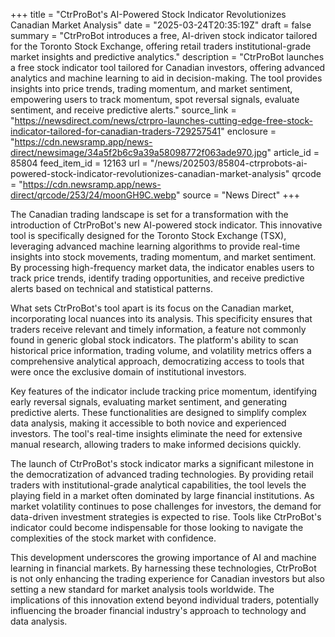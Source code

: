 +++
title = "CtrProBot's AI-Powered Stock Indicator Revolutionizes Canadian Market Analysis"
date = "2025-03-24T20:35:19Z"
draft = false
summary = "CtrProBot introduces a free, AI-driven stock indicator tailored for the Toronto Stock Exchange, offering retail traders institutional-grade market insights and predictive analytics."
description = "CtrProBot launches a free stock indicator tool tailored for Canadian investors, offering advanced analytics and machine learning to aid in decision-making. The tool provides insights into price trends, trading momentum, and market sentiment, empowering users to track momentum, spot reversal signals, evaluate sentiment, and receive predictive alerts."
source_link = "https://newsdirect.com/news/ctrpro-launches-cutting-edge-free-stock-indicator-tailored-for-canadian-traders-729257541"
enclosure = "https://cdn.newsramp.app/news-direct/newsimage/34a5f2b6c9a39a58098772f063ade970.jpg"
article_id = 85804
feed_item_id = 12163
url = "/news/202503/85804-ctrprobots-ai-powered-stock-indicator-revolutionizes-canadian-market-analysis"
qrcode = "https://cdn.newsramp.app/news-direct/qrcode/253/24/moonGH9C.webp"
source = "News Direct"
+++

<p>The Canadian trading landscape is set for a transformation with the introduction of CtrProBot's new AI-powered stock indicator. This innovative tool is specifically designed for the Toronto Stock Exchange (TSX), leveraging advanced machine learning algorithms to provide real-time insights into stock movements, trading momentum, and market sentiment. By processing high-frequency market data, the indicator enables users to track price trends, identify trading opportunities, and receive predictive alerts based on technical and statistical patterns.</p><p>What sets CtrProBot's tool apart is its focus on the Canadian market, incorporating local nuances into its analysis. This specificity ensures that traders receive relevant and timely information, a feature not commonly found in generic global stock indicators. The platform's ability to scan historical price information, trading volume, and volatility metrics offers a comprehensive analytical approach, democratizing access to tools that were once the exclusive domain of institutional investors.</p><p>Key features of the indicator include tracking price momentum, identifying early reversal signals, evaluating market sentiment, and generating predictive alerts. These functionalities are designed to simplify complex data analysis, making it accessible to both novice and experienced investors. The tool's real-time insights eliminate the need for extensive manual research, allowing traders to make informed decisions quickly.</p><p>The launch of CtrProBot's stock indicator marks a significant milestone in the democratization of advanced trading technologies. By providing retail traders with institutional-grade analytical capabilities, the tool levels the playing field in a market often dominated by large financial institutions. As market volatility continues to pose challenges for investors, the demand for data-driven investment strategies is expected to rise. Tools like CtrProBot's indicator could become indispensable for those looking to navigate the complexities of the stock market with confidence.</p><p>This development underscores the growing importance of AI and machine learning in financial markets. By harnessing these technologies, CtrProBot is not only enhancing the trading experience for Canadian investors but also setting a new standard for market analysis tools worldwide. The implications of this innovation extend beyond individual traders, potentially influencing the broader financial industry's approach to technology and data analysis.</p>